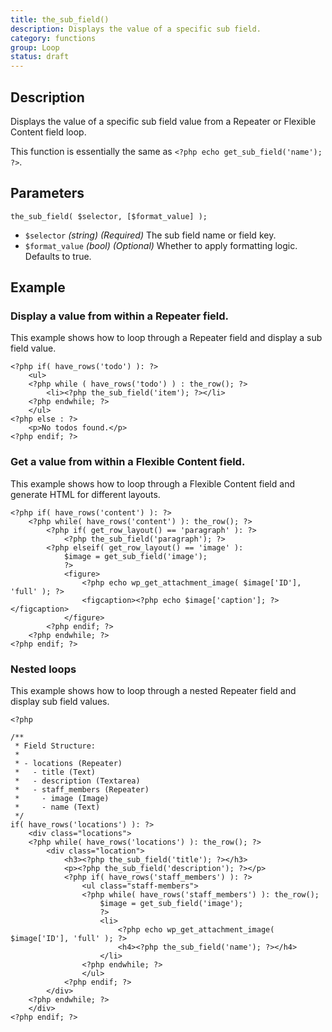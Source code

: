 ```yaml
---
title: the_sub_field()
description: Displays the value of a specific sub field.
category: functions
group: Loop
status: draft
---
```


## Description
Displays the value of a specific sub field value from a Repeater or Flexible Content field loop.

This function is essentially the same as `<?php echo get_sub_field('name'); ?>`.

## Parameters
```
the_sub_field( $selector, [$format_value] );
```
- `$selector`		*(string)*	*(Required)*	The sub field name or field key.
- `$format_value`	*(bool)*	*(Optional)*	Whether to apply formatting logic. Defaults to true.

## Example

### Display a value from within a Repeater field.
This example shows how to loop through a Repeater field and display a sub field value.
```
<?php if( have_rows('todo') ): ?>
	<ul>
    <?php while ( have_rows('todo') ) : the_row(); ?>
    	<li><?php the_sub_field('item'); ?></li>
    <?php endwhile; ?>
    </ul>
<?php else : ?>
    <p>No todos found.</p>
<?php endif; ?>
```

### Get a value from within a Flexible Content field.
This example shows how to loop through a Flexible Content field and generate HTML for different layouts.
```
<?php if( have_rows('content') ): ?>
	<?php while( have_rows('content') ): the_row(); ?>
		<?php if( get_row_layout() == 'paragraph' ): ?>
			<?php the_sub_field('paragraph'); ?>
		<?php elseif( get_row_layout() == 'image' ): 
			$image = get_sub_field('image');
			?>
			<figure>
				<?php echo wp_get_attachment_image( $image['ID'], 'full' ); ?>
				<figcaption><?php echo $image['caption']; ?></figcaption>
			</figure>
		<?php endif; ?>
	<?php endwhile; ?>
<?php endif; ?>
```

### Nested loops
This example shows how to loop through a nested Repeater field and display sub field values.
```
<?php 

/**
 * Field Structure:
 *
 * - locations (Repeater)
 *   - title (Text)
 *   - description (Textarea)
 *   - staff_members (Repeater)
 *     - image (Image)
 *     - name (Text)
 */
if( have_rows('locations') ): ?>
	<div class="locations">
	<?php while( have_rows('locations') ): the_row(); ?>
		<div class="location">
			<h3><?php the_sub_field('title'); ?></h3>
			<p><?php the_sub_field('description'); ?></p>
			<?php if( have_rows('staff_members') ): ?>
				<ul class="staff-members">
				<?php while( have_rows('staff_members') ): the_row();
					$image = get_sub_field('image');
					?>
					<li>
						<?php echo wp_get_attachment_image( $image['ID'], 'full' ); ?>
						<h4><?php the_sub_field('name'); ?></h4>
					</li>
				<?php endwhile; ?>
				</ul>
			<?php endif; ?>
		</div>
	<?php endwhile; ?>
	</div>
<?php endif; ?>
```
